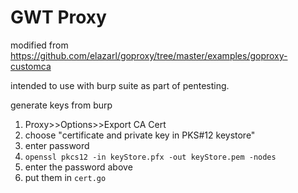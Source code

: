 # GWT Proxy

modified from https://github.com/elazarl/goproxy/tree/master/examples/goproxy-customca

intended to use with burp suite as part of pentesting.

generate keys from burp

1. Proxy>>Options>>Export CA Cert
2. choose "certificate and private key in PKS#12 keystore"
3. enter password
4. `openssl pkcs12 -in keyStore.pfx -out keyStore.pem -nodes`
5. enter the password above
6. put them in `cert.go`